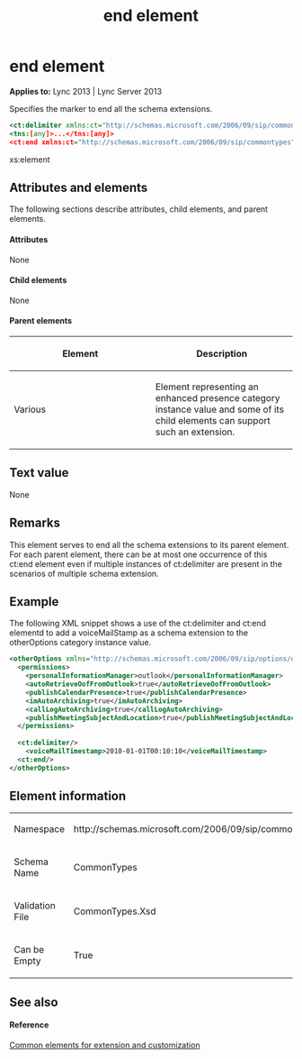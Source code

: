 ﻿---
title: end element
TOCTitle: end element
ms:assetid: fa2017e5-b3d8-4606-8262-909327de5cfb
ms:mtpsurl: https://msdn.microsoft.com/en-us/library/Dn439015(v=office.15)
ms:contentKeyID: 57094058
ms.date: 07/24/2014
mtps_version: v=office.15
dev_langs:
- xml
---

# end element


**Applies to:** Lync 2013 | Lync Server 2013

Specifies the marker to end all the schema extensions.

``` xml
<ct:delimiter xmlns:ct="http://schemas.microsoft.com/2006/09/sip/commontypes" />
<tns:[any]>...</tns:[any]>
<ct:end xmlns:ct="http://schemas.microsoft.com/2006/09/sip/commontypes" />
```

xs:element

## Attributes and elements

The following sections describe attributes, child elements, and parent elements.

#### Attributes

None

#### Child elements

None

#### Parent elements

<table>
<colgroup>
<col style="width: 50%" />
<col style="width: 50%" />
</colgroup>
<thead>
<tr class="header">
<th><p>Element</p></th>
<th><p>Description</p></th>
</tr>
</thead>
<tbody>
<tr class="odd">
<td><p>Various</p></td>
<td><p>Element representing an enhanced presence category instance value and some of its child elements can support such an extension.</p></td>
</tr>
</tbody>
</table>


## Text value

None

## Remarks

This element serves to end all the schema extensions to its parent element. For each parent element, there can be at most one occurrence of this ct:end element even if multiple instances of ct:delimiter are present in the scenarios of multiple schema extension.

## Example

The following XML snippet shows a use of the ct:delimiter and ct:end elementd to add a voiceMailStamp as a schema extension to the otherOptions category instance value.

``` xml
<otherOptions xmlns="http://schemas.microsoft.com/2006/09/sip/options/otherOptions" xmlns:ct="http://schemas.microsoft.com/2006/09/sip/commontypes">
  <permissions>
    <personalInformationManager>outlook</personalInformationManager>
    <autoRetrieveOofFromOutlook>true</autoRetrieveOofFromOutlook>
    <publishCalendarPresence>true</publishCalendarPresence>
    <imAutoArchiving>true</imAutoArchiving>
    <callLogAutoArchiving>true</callLogAutoArchiving>
    <publishMeetingSubjectAndLocation>true</publishMeetingSubjectAndLocation>
  </permissions>
    
  <ct:delimiter/>
    <voiceMailTimestamp>2010-01-01T00:10:10</voiceMailTimestamp>
  <ct:end/>
</otherOptions>
```

## Element information

<table>
<colgroup>
<col style="width: 50%" />
<col style="width: 50%" />
</colgroup>
<tbody>
<tr class="odd">
<td><p>Namespace</p></td>
<td><p>http://schemas.microsoft.com/2006/09/sip/commontypes</p></td>
</tr>
<tr class="even">
<td><p>Schema Name</p></td>
<td><p>CommonTypes</p></td>
</tr>
<tr class="odd">
<td><p>Validation File</p></td>
<td><p>CommonTypes.Xsd</p></td>
</tr>
<tr class="even">
<td><p>Can be Empty</p></td>
<td><p>True</p></td>
</tr>
</tbody>
</table>


## See also

#### Reference

[Common elements for extension and customization](common-elements-for-extension-and-customization.md)

